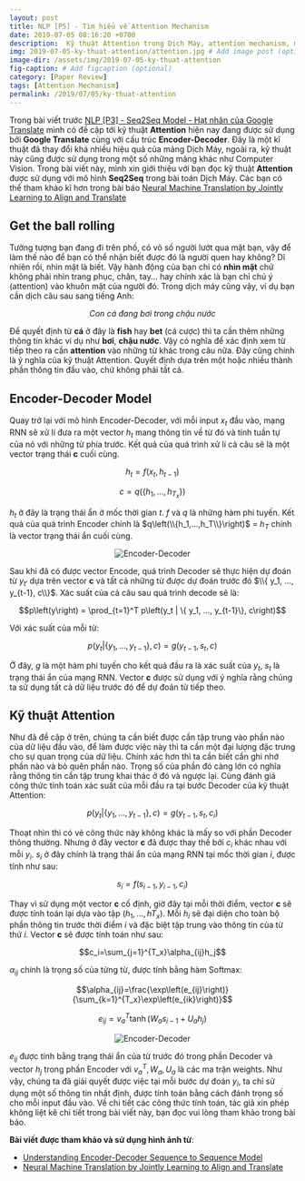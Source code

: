 ```yaml
---
layout: post
title: NLP [P5] - Tìm hiểu về Attention Mechanism
date: 2019-07-05 08:16:20 +0700
description:  Kỹ thuật Attention trong Dịch Máy, attention mechanism, machine translation, ky thuat attention la gi, attention la gi, attention seq2seq, ky thuat attention
img: 2019-07-05-ky-thuat-attention/attention.jpg # Add image post (optional)
image-dir: /assets/img/2019-07-05-ky-thuat-attention
fig-caption: # Add figcaption (optional)
category: [Paper Review]
tags: [Attention Mechanism]
permalink: /2019/07/05/ky-thuat-attention
---
```

Trong bài viết trước [NLP [P3] - Seq2Seq Model - Hạt nhân của Google Translate]({{site.url}}/2019/05/18/nlp-p3) mình có đề cập tới kỹ thuật **Attention** hiện nay đang được sử dụng bởi **Google Translate** cùng với cấu trúc **Encoder-Decoder**. Đây là một kĩ thuật đã thay đổi khá nhiều hiệu quả của mảng Dịch Máy, ngoài ra, kỹ thuật này cũng được sử dụng trong một số những mảng khác như Computer Vision. Trong bài viết này, mình xin giới thiệu với bạn đọc kỹ thuật **Attention** được sử dụng với mô hình **Seq2Seq** trong bài toán Dịch Máy. Các bạn có thể tham khảo kĩ hơn trong bài báo [Neural Machine Translation by Jointly Learning to Align and Translate](https://arxiv.org/pdf/1409.0473)

## Get the ball rolling

Tưởng tượng bạn đang đi trên phố, có vô số người lướt qua mặt bạn, vậy để làm thế nào để bạn có thể nhận biết được đó là người quen hay không? Dĩ nhiên rồi, nhìn mặt là biết. Vậy hành động của bạn chỉ có **nhìn mặt** chứ không phải nhìn trang phục, chân, tay... hay chính xác là bạn chỉ chú ý (attention) vào khuôn mặt của người đó. Trong dịch máy cũng vậy, ví dụ bạn cần dịch câu sau sang tiếng Anh:

$$Con\ cá\ đang\ bơi\ trong\ chậu\ nước$$

Để quyết định từ **cá** ở đây là **fish** hay **bet** (cá cược) thì ta cần thêm những thông tin khác ví dụ như **bơi**, **chậu nước**. Vậy có nghĩa để xác định xem từ tiếp theo ra cần **attention** vào những từ khác trong câu nữa. Đây cũng chính là ý nghĩa của kỹ thuật Attention. Quyết định dựa trên một hoặc nhiều thành phần thông tin đầu vào, chứ không phải tất cả.

## Encoder-Decoder Model

Quay trở lại với mô hình Encoder-Decoder, với mỗi input $x_t$ đầu vào, mạng RNN sẽ xử lí đưa ra một vector $h_t$ mang thông tin về từ đó và tính tuần tự của nó với những từ phía trước. Kết quả của quá trình xử lí cả câu sẽ là một vector trạng thái **c** cuối cùng.

$$h_t=f\left( x_t, h_{t-1} \right)$$

$$c=q\left(\{h_1,...,h_{T_x}\}\right)$$

$h_t$ ở đây là trạng thái ẩn ở mốc thời gian $t$. $f$ và $q$ là những hàm phi tuyến. Kết quả của quá trình Encoder chính là $q\left(\\{h_1,...,h_T\\}\right)$ = $h_T$ chính là vector trạng thái ẩn cuối cùng.

<p align="center"><img alt="Encoder-Decoder" src="{{page.image-dir}}/pic1.jpeg"/></p>

Sau khi đã có được vector Encode, quá trình Decoder sẽ thực hiện dự đoán từ $y_{t'}$ dựa trên vector **c** và tất cả những từ được dự đoán trước đó $\\{ y_1, ..., y_{t-1}, c\\}$. Xác suất của cả câu sau quá trình decode sẽ là:

$$p\left(y\right) = \prod_{t=1}^T p\left(y_t | \{ y_1, ..., y_{t-1}\}, c\right)$$

Với xác suất của mỗi từ:

$$p\left(y_t | \{y_1, ..., y_{t-1}\}, c\right) = g\left(y_{t-1}, s_t, c\right)$$

Ở đây, $g$ là một hàm phi tuyến cho kết quả đầu ra là xác suất của $y_t$, $s_t$ là trạng thái ẩn của mạng RNN. Vector **c** được sử dụng với ý nghĩa rằng chúng ta sử dụng tất cả dữ liệu trước đó để dự đoán từ tiếp theo.

## Kỹ thuật Attention

Như đã đề cập ở trên, chúng ta cần biết được cần tập trung vào phần nào của dữ liệu đầu vào, để làm được việc này thì ta cần một đại lượng đặc trưng cho sự quan trọng của dữ liệu. Chính xác hơn thì ta cần biết cần ghi nhớ phần nào và bỏ quên phần nào. Trọng số của phần đó càng lớn có nghĩa rằng thông tin cần tập trung khai thác ở đó và ngược lại. Cùng đánh giá công thức tính toán xác suất của mỗi đầu ra tại bước Decoder của kỹ thuật Attention:

$$p\left(y_t | \{y_1, ..., y_{t-1}\}, c\right) = g\left(y_{t-1}, s_t, c_i\right)$$

Thoạt nhìn thì có vẻ công thức này không khác là mấy so với phần Decoder thông thường. Nhưng ở đây vector **c** đã được thay thế bởi $c_i$ khác nhau với mỗi $y_i$. $s_i$ ở đây chính là trạng thái ẩn của mạng RNN tại mốc thời gian $i$, được tính như sau:

$$s_i=f\left(s_{i-1}, y_{i-1}, c_i\right)$$

Thay vì sử dụng một vector **c** cố định, giờ đây tại mỗi thời điểm, vector **c** sẽ được tính toán lại dựa vào tập $\left(h_1, ..., h{T_x}\right)$. Mỗi $h_i$ sẽ đại diện cho toàn bộ phần thông tin trước thời điểm $i$ và đặc biệt tập trung vào thông tin của từ thứ $i$. Vector **c** sẽ được tính toán như sau:

$$c_i=\sum_{j=1}^{T_x}\alpha_{ij}h_j$$

$\alpha_{ij}$ chính là trọng số của từng từ, được tính bằng hàm Softmax:

$$\alpha_{ij}=\frac{\exp\left(e_{ij}\right)}{\sum_{k=1}^{T_x}\exp\left(e_{ik}\right)}$$

$$e_{ij}=v_a^T\tanh\left(W_a s_{i-1} + U_a h_j\right)$$

<p align="center"><img alt="Encoder-Decoder" src="{{page.image-dir}}/pic2.png"/></p>

$e_{ij}$ được tính bằng trạng thái ẩn của từ trước đó trong phần Decoder và vector $h_j$ trong phần Encoder với $v_a^T, W_a, U_a$ là các ma trận weights.
Như vậy, chúng ta đã giải quyết được việc tại mỗi bước dự đoán $y_i$, ta chỉ sử dụng một số thông tin nhất định, được tính toán bằng cách đánh trọng số cho mỗi input đầu vào. Về chi tiết các công thức tính toán, tác giả xin phép không liệt kê chi tiết trong bài viết này, bạn đọc vui lòng tham khảo trong bài báo.

**Bài viết được tham khảo và sử dụng hình ảnh từ**:
* [Understanding Encoder-Decoder Sequence to Sequence Model](https://towardsdatascience.com/understanding-encoder-decoder-sequence-to-sequence-model-679e04af4346)
* [Neural Machine Translation by Jointly Learning to Align and Translate](https://arxiv.org/pdf/1409.0473)